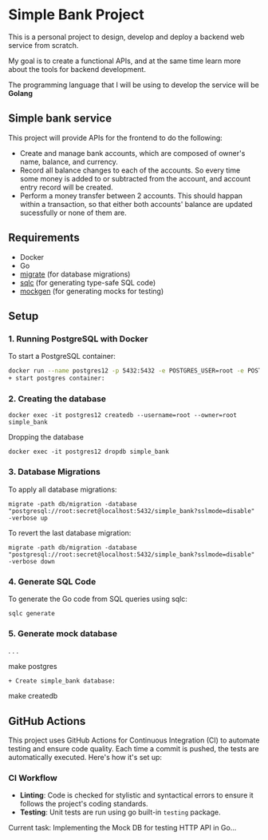 # Simple Bank Project
This is a personal project to design, develop and deploy a backend web service from scratch.

My goal is to create a functional APIs, and at the same time learn more about the tools for backend development.

The programming language that I will be using to develop the service will be **Golang**

## Simple bank service
This project will provide APIs for the frontend to do the following:
+ Create and manage bank accounts, which are composed of owner's name, balance, and currency.
+ Record all balance changes to each of the accounts. So every time some money is added to or subtracted from the account, and account entry record will be created.
+ Perform a money transfer between 2 accounts. This should happan within a transaction, so that either both accounts' balance are updated sucessfully or none of them are.

## Requirements
- Docker
- Go
- [migrate](https://github.com/golang-migrate/migrate) (for database migrations)
- [sqlc](https://github.com/kyleconroy/sqlc) (for generating type-safe SQL code)
- [mockgen](https://github.com/golang/mock) (for generating mocks for testing)

## Setup

### 1. Running PostgreSQL with Docker
To start a PostgreSQL container:
```bash
docker run --name postgres12 -p 5432:5432 -e POSTGRES_USER=root -e POSTGRES_PASSWORD=secret -d postgres:12-alpine
+ start postgres container:
```

### 2. Creating the database
```
docker exec -it postgres12 createdb --username=root --owner=root simple_bank
```
Dropping the database
```
docker exec -it postgres12 dropdb simple_bank
```

### 3. Database Migrations
To apply all database migrations:
```
migrate -path db/migration -database "postgresql://root:secret@localhost:5432/simple_bank?sslmode=disable" -verbose up
```
To revert the last database migration:
```
migrate -path db/migration -database "postgresql://root:secret@localhost:5432/simple_bank?sslmode=disable" -verbose down
```

### 4. Generate SQL Code
To generate the Go code from SQL queries using sqlc:
```
sqlc generate
```
### 5. Generate mock database
.
.
.

make postgres
```
+ Create simple_bank database:
```
make createdb


## GitHub Actions

This project uses GitHub Actions for Continuous Integration (CI) to automate testing and ensure code quality. Each time a commit is pushed, the tests are automatically executed. Here's how it's set up:

### CI Workflow

- **Linting**: Code is checked for stylistic and syntactical errors to ensure it follows the project's coding standards.
- **Testing**: Unit tests are run using go built-in `testing` package.

Current task:
Implementing the Mock DB for testing HTTP API in Go...
